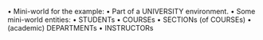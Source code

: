 • Mini-world for the example:
• Part of a UNIVERSITY environment.
• Some mini-world entities:
• STUDENTs
• COURSEs
• SECTIONs (of COURSEs)
• (academic) DEPARTMENTs
• INSTRUCTORs
